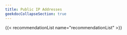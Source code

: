 ```yaml
---
title: Public IP Addresses
geekdocCollapseSection: true
---
```


{{< recommendationList name="recommendationList" >}}
